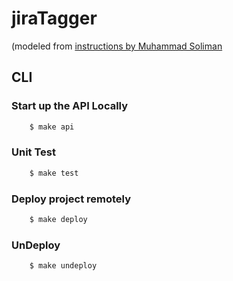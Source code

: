 # jiraTagger
(modeled from [instructions by Muhammad Soliman](https://medium.com/hackernoon/go-serverless-offline-wait-go-yes-it-is-really-simplified-1dea663b97d5)

## CLI

### Start up the API Locally

```bash
    $ make api
```
### Unit Test 

```bash
    $ make test
```

### Deploy project remotely

```bash
    $ make deploy
```

### UnDeploy

```bash
    $ make undeploy
```
